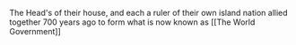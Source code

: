 The Head's of their house, and each a ruler of their own island nation allied together 700 years ago to form what is now known as [[The World Government]]